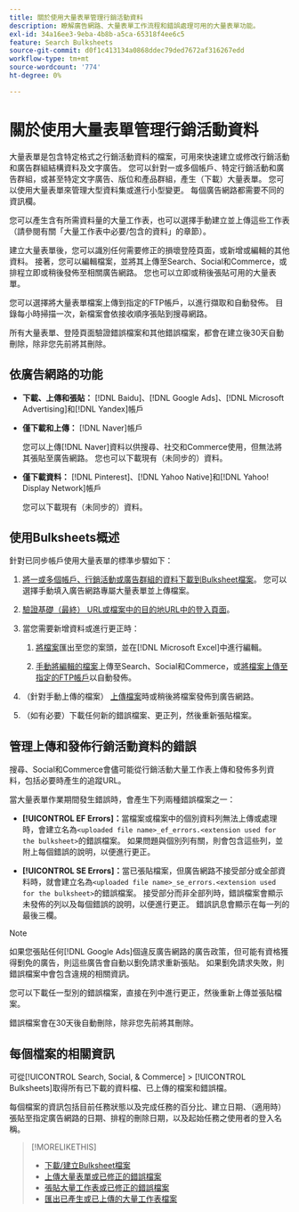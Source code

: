 ```yaml
---
title: 關於使用大量表單管理行銷活動資料
description: 瞭解廣告網路、大量表單工作流程和錯誤處理可用的大量表單功能。
exl-id: 34a16ee3-9eba-4b8b-a5ca-65318f4ee6c5
feature: Search Bulksheets
source-git-commit: d0f1c413134a0868ddec79ded7672af316267edd
workflow-type: tm+mt
source-wordcount: '774'
ht-degree: 0%

---
```


# 關於使用大量表單管理行銷活動資料

大量表單是包含特定格式之行銷活動資料的檔案，可用來快速建立或修改行銷活動和廣告群組結構資料及文字廣告。 您可以針對一或多個帳戶、特定行銷活動和廣告群組，或甚至特定文字廣告、版位和產品群組，產生（下載）大量表單。 您可以使用大量表單來管理大型資料集或進行小型變更。 每個廣告網路都需要不同的資訊欄。

您可以產生含有所需資料量的大量工作表，也可以選擇手動建立並上傳這些工作表（請參閱有關「大量工作表中必要/包含的資料」的章節）。

建立大量表單後，您可以識別任何需要修正的損壞登陸頁面，或新增或編輯的其他資料。 接著，您可以編輯檔案，並將其上傳至Search、Social和Commerce，或排程立即或稍後發佈至相關廣告網路。 您也可以立即或稍後張貼可用的大量表單。

您可以選擇將大量表單檔案上傳到指定的FTP帳戶，以進行擷取和自動發佈。 目錄每小時掃描一次，新檔案會依接收順序張貼到搜尋網路。

所有大量表單、登陸頁面驗證錯誤檔案和其他錯誤檔案，都會在建立後30天自動刪除，除非您先前將其刪除。

## 依廣告網路的功能

* **下載、上傳和張貼：** [!DNL Baidu]、[!DNL Google Ads]、[!DNL Microsoft Advertising]和[!DNL Yandex]帳戶

* **僅下載和上傳：** [!DNL Naver]帳戶

  您可以上傳[!DNL Naver]資料以供搜尋、社交和Commerce使用，但無法將其張貼至廣告網路。 您也可以下載現有（未同步的）資料。

* **僅下載資料：** [!DNL Pinterest]、[!DNL Yahoo Native]和[!DNL Yahoo! Display Network]帳戶

  您可以下載現有（未同步的）資料。

## 使用Bulksheets概述

針對已同步帳戶使用大量表單的標準步驟如下：

<!-- insert image
  [EDIT/RECREATE FILE to replace "search engine"]
-->

1. [將一或多個帳戶、行銷活動或廣告群組的資料下載到Bulksheet檔案](bulksheet-download.md)。 您可以選擇手動填入廣告網路專屬大量表單並上傳檔案。

1. [驗證基礎（最終） URL或檔案中的目的地URL中的登入頁面](bulksheet-validate-landing-pages.md)。

1. 當您需要新增資料或進行更正時：

   1. [將檔案](bulksheet-export.md)匯出至您的案頭，並在[!DNL Microsoft Excel]中進行編輯。

   1. [手動將編輯的檔案](bulksheet-upload.md)上傳至Search、Social和Commerce，或[將檔案上傳至指定的FTP帳戶](bulksheet-ftp-account.md)以自動發佈。

1. （針對手動上傳的檔案） [上傳檔案](bulksheet-post.md)時或稍後將檔案發佈到廣告網路。

1. （如有必要）下載任何新的錯誤檔案、更正列，然後重新張貼檔案。

## 管理上傳和發佈行銷活動資料的錯誤

搜尋、Social和Commerce會儘可能從行銷活動大量工作表上傳和發佈多列資料，包括必要時產生的追蹤URL。

當大量表單作業期間發生錯誤時，會產生下列兩種錯誤檔案之一：

* **[!UICONTROL EF Errors]：**&#x200B;當檔案或檔案中的個別資料列無法上傳或處理時，會建立名為`<uploaded file name>_ef_errors.<extension used for the bulksheet>`的錯誤檔案。 如果問題與個別列有關，則會包含這些列，並附上每個錯誤的說明，以便進行更正。

* **[!UICONTROL SE Errors]：**&#x200B;當已張貼檔案，但廣告網路不接受部分或全部資料時，就會建立名為`<uploaded file name>_se_errors.<extension used for the bulksheet>`的錯誤檔案。 接受部分而非全部列時，錯誤檔案會顯示未發佈的列以及每個錯誤的說明，以便進行更正。 錯誤訊息會顯示在每一列的最後三欄。

>[!NOTE]
>
>如果您張貼任何[!DNL Google Ads]個違反廣告網路的廣告政策，但可能有資格獲得劐免的廣告，則這些廣告會自動以劐免請求重新張貼。 如果劐免請求失敗，則錯誤檔案中會包含違規的相關資訊。

您可以下載任一型別的錯誤檔案，直接在列中進行更正，然後重新上傳並張貼檔案。

錯誤檔案會在30天後自動刪除，除非您先前將其刪除。

## 每個檔案的相關資訊

可從[!UICONTROL Search, Social, & Commerce] > [!UICONTROL Bulksheets]取得所有已下載的資料檔、已上傳的檔案和錯誤檔。

每個檔案的資訊包括目前任務狀態以及完成任務的百分比、建立日期、（適用時）張貼至指定廣告網路的日期、排程的刪除日期，以及起始任務之使用者的登入名稱。

>[!MORELIKETHIS]
>
>* [下載/建立Bulksheet檔案](/help/search-social-commerce/campaign-management/bulksheets/bulksheet-download.md)
>* [上傳大量表單或已修正的錯誤檔案](bulksheet-upload.md)
>* [張貼大量工作表或已修正的錯誤檔案](bulksheet-post.md)
>* [匯出已產生或已上傳的大量工作表檔案](bulksheet-export.md)
